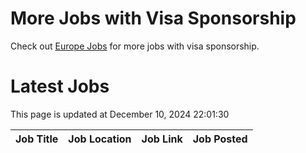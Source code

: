# More Jobs with Visa Sponsorship

Check out [Europe Jobs](https://github.com/sureshparimi/europejobs#latest-jobs) for more jobs with visa sponsorship.

# Latest Jobs

This page is updated at December 10, 2024 22:01:30

| Job Title | Job Location | Job Link | Job Posted |
| --- | --- | --- | --- |
